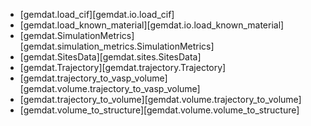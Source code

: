 - [gemdat.load_cif][gemdat.io.load_cif]
- [gemdat.load_known_material][gemdat.io.load_known_material]
- [gemdat.SimulationMetrics][gemdat.simulation_metrics.SimulationMetrics]
- [gemdat.SitesData][gemdat.sites.SitesData]
- [gemdat.Trajectory][gemdat.trajectory.Trajectory]
- [gemdat.trajectory_to_vasp_volume][gemdat.volume.trajectory_to_vasp_volume]
- [gemdat.trajectory_to_volume][gemdat.volume.trajectory_to_volume]
- [gemdat.volume_to_structure][gemdat.volume.volume_to_structure]
